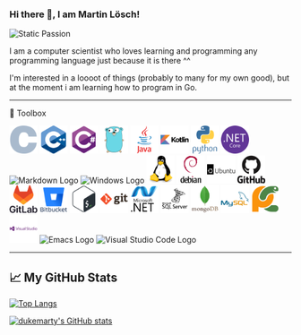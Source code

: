 ### Hi there 👋, I am Martin Lösch!

![Static Passion](https://img.shields.io/badge/Passion-Coding-brightgreen)

I am a computer scientist who loves learning and programming any programming language just because it is there ^^

I'm interested in a loooot of things (probably to many for my own good), but at the moment i am learning how to program in Go.

---

🧰 Toolbox

<img src="https://raw.githubusercontent.com/devicons/devicon/master/icons/c/c-original.svg" alt="C Logo" width="50" height="50"/>
<img src="https://raw.githubusercontent.com/devicons/devicon/master/icons/cplusplus/cplusplus-original.svg" alt="C++ Logo" width="50" height="50"/>
<img src="https://raw.githubusercontent.com/devicons/devicon/master/icons/csharp/csharp-original.svg" alt="C# Logo" width="50" height="50"/>
<img src="https://raw.githubusercontent.com/devicons/devicon/master/icons/go/go-original.svg" alt="Go Logo" width="50" height="50"/>
<img src="https://raw.githubusercontent.com/devicons/devicon/master/icons/java/java-original-wordmark.svg" alt="Java Logo" width="50" height="50"/>
<img src="https://raw.githubusercontent.com/devicons/devicon/master/icons/kotlin/kotlin-original-wordmark.svg" alt="Kotlin Logo" width="50" height="50"/>
<img src="https://raw.githubusercontent.com/devicons/devicon/master/icons/python/python-original-wordmark.svg" alt="Python Logo" width="50" height="50"/>
<img src="https://raw.githubusercontent.com/devicons/devicon/master/icons/dotnetcore/dotnetcore-original.svg" alt="Dotnet Core Logo" width="50" height="50"/>
<img src="https://cdn.worldvectorlogo.com/logos/markdown.svg" alt="Markdown Logo" width="50" height="50"/>

<img src="https://cdn.worldvectorlogo.com/logos/microsoft-windows-22.svg" alt="Windows Logo" width="50" height="50"/>
<img src="https://raw.githubusercontent.com/devicons/devicon/master/icons/linux/linux-original.svg" alt="Linux Logo" width="50" height="50"/>
<img src="https://raw.githubusercontent.com/devicons/devicon/master/icons/debian/debian-original-wordmark.svg" alt="Debian Logo" width="50" height="50"/>
<img src="https://raw.githubusercontent.com/devicons/devicon/master/icons/ubuntu/ubuntu-plain-wordmark.svg" alt="Ubuntu Logo" width="50" height="50"/>
<img src="https://raw.githubusercontent.com/devicons/devicon/master/icons/github/github-original-wordmark.svg" alt="github Logo" width="50" height="50"/>
<img src="https://raw.githubusercontent.com/devicons/devicon/master/icons/gitlab/gitlab-original-wordmark.svg" alt="GitLab Logo" width="50" height="50"/>
<img src="https://raw.githubusercontent.com/devicons/devicon/master/icons/bitbucket/bitbucket-original-wordmark.svg" alt="Bitbucket Logo" width="50" height="50"/>

<img src="https://raw.githubusercontent.com/devicons/devicon/master/icons/bash/bash-original.svg" alt="Bash Logo" width="50" height="50"/>
<img src="https://raw.githubusercontent.com/devicons/devicon/master/icons/git/git-original-wordmark.svg" alt="git Logo" width="50" height="50"/>
<img src="https://raw.githubusercontent.com/devicons/devicon/master/icons/dot-net/dot-net-original-wordmark.svg" alt=".NET Logo" width="50" height="50"/>
<img src="https://raw.githubusercontent.com/devicons/devicon/master/icons/microsoftsqlserver/microsoftsqlserver-plain-wordmark.svg" alt="Mirosoft SQL Server Logo" width="50" height="50"/>
<img src="https://raw.githubusercontent.com/devicons/devicon/master/icons/mongodb/mongodb-original-wordmark.svg" alt="mongoDB Logo" width="50" height="50"/>
<img src="https://raw.githubusercontent.com/devicons/devicon/master/icons/mysql/mysql-original-wordmark.svg" alt="MySQL Logo" width="50" height="50"/>

<img src="https://raw.githubusercontent.com/devicons/devicon/master/icons/pycharm/pycharm-original.svg" alt="PyCharm Logo" width="50" height="50"/>
<img src="https://raw.githubusercontent.com/devicons/devicon/master/icons/visualstudio/visualstudio-plain-wordmark.svg" alt="Visual Studio Logo" width="50" height="50"/>
<img src="https://cdn.worldvectorlogo.com/logos/emacs-1.svg" alt="Emacs Logo" width="50" height="50"/>
<img src="https://cdn.worldvectorlogo.com/logos/visual-studio-code-1.svg" alt="Visual Studio Code Logo" width="50" height="50"/>


---

## &#x1f4c8; My GitHub Stats

[![Top Langs](https://github-readme-stats.vercel.app/api/top-langs/?username=dukemarty&theme=dark)](https://github.com/anuraghazra/github-readme-stats)

[![dukemarty's GitHub stats](https://github-readme-stats.vercel.app/api?username=dukemarty&theme=dark)](https://github.com/anuraghazra/github-readme-stats)


<!--
# 🌱


-  Hi, I’m @dukemarty
- 👀 I’m interested in ...
- 🌱 I’m currently learning ...
- 💞️ I’m looking to collaborate on ...
- 📫 How to reach me ...

-->

<!---
dukemarty/dukemarty is a ✨ special ✨ repository because its `README.md` (this file) appears on your GitHub profile.
You can click the Preview link to take a look at your changes.
--->
